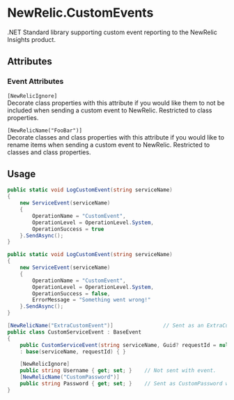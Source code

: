 # NewRelic.CustomEvents
.NET Standard library supporting custom event reporting to the NewRelic Insights product.

## Attributes

### Event Attributes
`[NewRelicIgnore]`</br>
Decorate class properties with this attribute if you would like them to not be included when sending a custom event to NewRelic. Restricted to class properties.

`[NewRelicName("FooBar")]`</br>
Decorate classes and class properties with this attribute if you would like to rename items when sending a custom event to NewRelic. Restricted to classes and class properties.

## Usage
```C#
public static void LogCustomEvent(string serviceName)
{
    new ServiceEvent(serviceName)
    {
        OperationName = "CustomEvent",
        OperationLevel = OperationLevel.System,
        OperationSuccess = true
    }.SendAsync();
}
```

```C#
public static void LogCustomEvent(string serviceName)
{
    new ServiceEvent(serviceName)
    {
        OperationName = "CustomEvent",
        OperationLevel = OperationLevel.System,
        OperationSuccess = false,
        ErrorMessage = "Something went wrong!"
    }.SendAsync();
}
```

```C#
[NewRelicName("ExtraCustomEvent")]                // Sent as an ExtraCustomEvent.
public class CustomServiceEvent : BaseEvent
{
    public CustomServiceEvent(string serviceName, Guid? requestId = null) 
    : base(serviceName, requestId) { }

    [NewRelicIgnore]
    public string Username { get; set; }    // Not sent with event.
    [NewRelicName("CustomPassword")]
    public string Password { get; set; }    // Sent as CustomPassword with event.
}
```